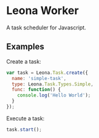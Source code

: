 # Leona Worker
A task scheduler for Javascript.

## Examples
Create a task:

```javascript
var task = Leona.Task.create({
  name: 'simple-task',
  type: Leona.Task.Types.Simple,
  func: function() {
    console.log('Hello World');
  }
});
```

Execute a task:

```javascript
task.start();
```
